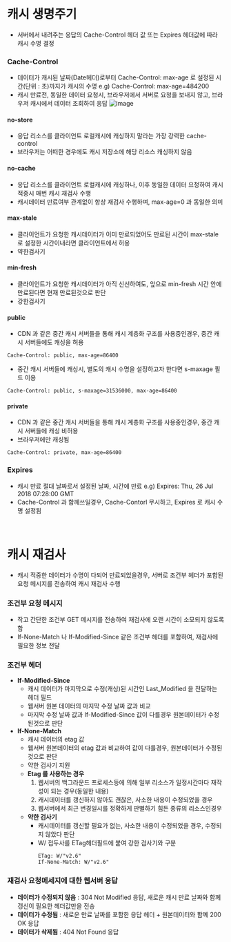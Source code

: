 # 캐시 생명주기
* 서버에서 내려주는 응답의 Cache-Control 헤더 값 또는 Expires 헤더값에 따라 캐시 수명 결정

### Cache-Control
* 데이터가 캐시된 날짜(Date헤더)로부터 Cache-Control: max-age 로 설정된 시간(단위 : 초)까지가 캐시의 수명
e.g) Cache-Control: max-age=484200
* 캐시 만료전, 동일한 데이터 요청시, 브라우저에서 서버로 요청을 보내지 않고, 브라우저 캐시에서 데이터 조회하여 응답
  ![image](https://user-images.githubusercontent.com/48702893/162687610-22a554cb-d9ae-43fe-93c7-63eb74e426ec.png)

#### no-store
* 응답 리소스를 클라이언트 로컬캐시에 캐싱하지 말라는 가장 강력한 cache-control
* 브라우저는 어떠한 경우에도 캐시 저장소에 해당 리소스 캐싱하지 않음

#### no-cache
* 응답 리소스를 클라이언트 로컬캐시에 캐싱하나, 이후 동일한 데이터 요청하여 캐시 적중시 매번 캐시 재검사 수행
* 캐시데이터 만료여부 관계없이 항상 재검사 수행하며, max-age=0 과 동일한 의미

#### max-stale
* 클라이언트가 요청한 캐시데이터가 이미 만료되었어도 만료된 시간이 max-stale 로 설정한 시간이내라면 클라이언트에서 허용
* 약한검사기

#### min-fresh
* 클라이언트가 요청한 캐시데이터가 아직 신선하여도, 앞으로 min-fresh 시간 안에 만료된다면 현재 만료된것으로 판단
* 강한검사기

#### public
* CDN 과 같은 중간 캐시 서버들을 통해 캐시 계층화 구조를 사용중인경우, 중간 캐시 서버들에도 캐싱을 허용
```
Cache-Control: public, max-age=86400
```
* 중간 캐시 서버들에 캐싱시, 별도의 캐시 수명을 설정하고자 한다면 s-maxage 필드 이용
```
Cache-Control: public, s-maxage=31536000, max-age=86400
```

#### private
* CDN 과 같은 중간 캐시 서버들을 통해 캐시 계층화 구조를 사용중인경우, 중간 캐시 서버들에 캐싱 비허용
* 브라우저에만 캐싱됨
```
Cache-Control: private, max-age=86400
```

### Expires
* 캐시 만료 절대 날짜로서 설정된 날짜, 시간에 만료
e.g) Expires: Thu, 26 Jul 2018 07:28:00 GMT
* Cache-Control 과 함께쓰일경우, Cache-Contorl 무시하고, Expires 로 캐시 수명 설정됨

<br>

# 캐시 재검사
* 캐시 적중한 데이터가 수명이 다되어 만료되었을경우, 서버로 조건부 헤더가 포함된 요청 메시지를 전송하여 캐시 재검사 수행

### 조건부 요청 메시지
* 작고 간단한 조건부 GET 메시지를 전송하여 재검사에 오랜 시간이 소모되지 않도록 함
* If-None-Match 나 If-Modified-Since 같은 조건부 헤더를 포함하여, 재검사에 필요한 정보 전달

### 조건부 헤더
* **If-Modified-Since**
   * 캐시 데이터가 마지막으로 수정(캐싱)된 시간인 Last_Modified 을 전달하는 헤더 필드
   * 웹서버 원본 데이터의 마지막 수정 날짜 값과 비교
   * 마지막 수정 날짜 값과 If-Modified-Since 값이 다를경우 원본데이터가 수정된것으로 판단
* **If-None-Match**
   * 캐시 데이터의 etag 값
   * 웹서버 원본데이터의 etag 값과 비교하여 값이 다를경우, 원본데이터가 수정된것으로 판단
   * 약한 검사기 지원
   * **Etag 를 사용하는 경우**
      1. 웹서버의 백그라운드 프로세스등에 의해 일부 리소스가 일정시간마다 재작성이 되는 경우(동일한 내용)
      2. 캐시데이터를 갱신하지 않아도 괜찮은, 사소한 내용이 수정되었을 경우
      3. 웹서버에서 최근 변경일시를 정확하게 판별하기 힘든 종류의 리소스인경우
   * **약한 검사기**
      * 캐시데이터를 갱신할 필요가 없는, 사소한 내용이 수정되었을 경우, 수정되지 않았다 판단
      * W/ 접두사를 ETag헤더필드에 붙여 강한 검사기와 구분
         ```
         ETag: W/"v2.6"
         If-None-Match: W/"v2.6"
         ```
      
### 재검사 요청메세지에 대한 웹서버 응답
* **데이터가 수정되지 않음** :  304 Not Modified 응답, 새로운 캐시 만료 날짜와 함께 갱신이 필요한 헤더값만을 전송
* **데이터가 수정됨** : 새로운 만료 날짜를 포함한 응답 헤더 + 원본데이터와 함꼐 200 OK 응답
* **데이터가 삭제됨** : 404 Not Found 응답